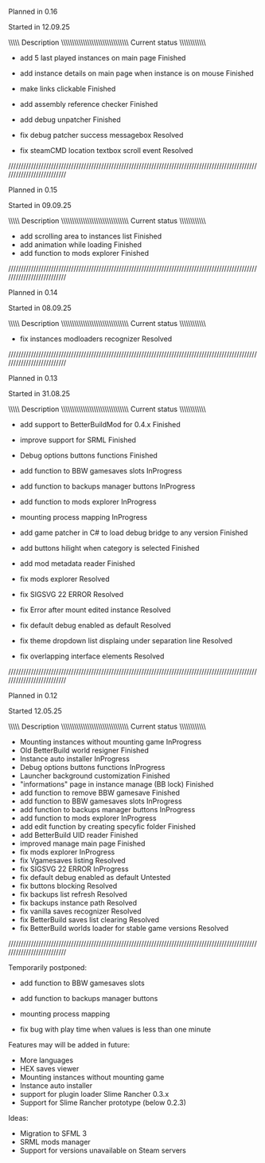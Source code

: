 Planned in 0.16

Started in 12.09.25
             
\\\\\\\\\ Description \\\\\\\\\\\\\\\\\\\\\\\\\\\\\\\\\\\\\\\\\\\\\\\\\\\\\\\\\\\\\ Current status \\\\\\\\\\\\\\\\\\\\\\\

- add 5 last played instances on main page                                             Finished
- add instance details on main page when instance is on mouse                          Finished
- make links clickable                                                                 Finished
- add assembly reference checker                                                       Finished
- add debug unpatcher                                                                  Finished

- fix debug patcher success messagebox                                                 Resolved
- fix steamCMD location textbox scroll event                                           Resolved

//////////////////////////////////////////////////////////////////////////////////////////////////////////////////////////

Planned in 0.15

Started in 09.09.25
             
\\\\\\\\\ Description \\\\\\\\\\\\\\\\\\\\\\\\\\\\\\\\\\\\\\\\\\\\\\\\\\\\\\\\\\\\\ Current status \\\\\\\\\\\\\\\\\\\\\\\

- add scrolling area to instances list                                                 Finished
- add animation while loading                                                          Finished
- add function to mods explorer                                                        Finished 


//////////////////////////////////////////////////////////////////////////////////////////////////////////////////////////

Planned in 0.14

Started in 08.09.25
             
\\\\\\\\\ Description \\\\\\\\\\\\\\\\\\\\\\\\\\\\\\\\\\\\\\\\\\\\\\\\\\\\\\\\\\\\\ Current status \\\\\\\\\\\\\\\\\\\\\\\

- fix instances modloaders recognizer                                                  Resolved

//////////////////////////////////////////////////////////////////////////////////////////////////////////////////////////

Planned in 0.13

Started in 31.08.25
             
\\\\\\\\\ Description \\\\\\\\\\\\\\\\\\\\\\\\\\\\\\\\\\\\\\\\\\\\\\\\\\\\\\\\\\\\\ Current status \\\\\\\\\\\\\\\\\\\\\\\

- add support to BetterBuildMod for 0.4.x                                              Finished
- improve support for SRML                                                             Finished
- Debug options buttons functions                                                      Finished
- add function to BBW gamesaves slots                                                  InProgress 
- add function to backups manager buttons                                              InProgress 
- add function to mods explorer                                                        InProgress 
- mounting process mapping                                                             InProgress 
- add game patcher in C# to load debug bridge to any version                           Finished
- add buttons hilight when category is selected                                        Finished
- add mod metadata reader                                                              Finished
                        
- fix mods explorer                                                                    Resolved
- fix SIGSVG 22 ERROR                                                                  Resolved
- fix Error after mount edited instance                                                Resolved
- fix default debug enabled as default                                                 Resolved
- fix theme dropdown list displaing under separation line                              Resolved
- fix overlapping interface elements                                                   Resolved

//////////////////////////////////////////////////////////////////////////////////////////////////////////////////////////

Planned in 0.12

Started 12.05.25

\\\\\\\\\ Description \\\\\\\\\\\\\\\\\\\\\\\\\\\\\\\\\\\\\\\\\\\\\\\\\\\\\\\\\\\\\ Current status \\\\\\\\\\\\\\\\\\\\\\\

- Mounting instances without mounting game                                             InProgress
- Old BetterBuild world resigner                                                       Finished
- Instance auto installer                                                              InProgress
- Debug options buttons functions                                                      InProgress
- Launcher background customization                                                    Finished
- "informations" page in instance manage (BB lock)                                     Finished
- add function to remove BBW gamesave                                                  Finished
- add function to BBW gamesaves slots                                                  InProgress
- add function to backups manager buttons                                              InProgress
- add function to mods explorer                                                        InProgress
- add edit function by creating specyfic folder                                        Finished
- add BetterBuild UID reader                                                           Finished
- improved manage main page                                                            Finished
- fix mods explorer                                                                    InProgress
- fix Vgamesaves listing                                                               Resolved
- fix SIGSVG 22 ERROR                                                                  InProgress
- fix default debug enabled as default                                                 Untested
- fix buttons blocking                                                                 Resolved
- fix backups list refresh                                                             Resolved
- fix backups instance path                                                            Resolved
- fix vanilla saves recognizer                                                         Resolved
- fix BetterBuild saves list clearing                                                  Resolved
- fix BetterBuild worlds loader for stable game versions                               Resolved

//////////////////////////////////////////////////////////////////////////////////////////////////////////////////////////

Temporarily postponed:

- add function to BBW gamesaves slots
- add function to backups manager buttons 
- mounting process mapping

- fix bug with play time when values is less than one minute

Features may will be added in future:

- More languages
- HEX saves viewer
- Mounting instances without mounting game
- Instance auto installer
- support for plugin loader Slime Rancher 0.3.x
- Support for Slime Rancher prototype (below 0.2.3)

Ideas:

- Migration to SFML 3
- SRML mods manager
- Support for versions unavailable on Steam servers